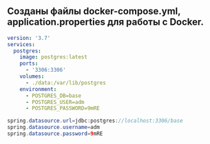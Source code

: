 ## Созданы файлы docker-compose.yml, application.properties для работы с Docker.
```yml
version: '3.7'
services:
  postgres:
    image: postgres:latest
    ports:
      - '3306:3306'
    volumes:
      - ./data:/var/lib/postgres
    environment:
      - POSTGRES_DB=base
      - POSTGRES_USER=adm
      - POSTGRES_PASSWORD=9mRE
```
```Java
spring.datasource.url=jdbc:postgres://localhost:3306/base
spring.datasource.username=adm
spring.datasource.password=9mRE
```
